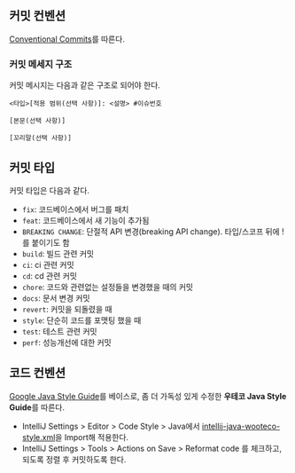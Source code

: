 ## 커밋 컨벤션
[Conventional Commits](https://www.conventionalcommits.org/ko/v1.0.0/)를 따른다.

### 커밋 메세지 구조
커밋 메시지는 다음과 같은 구조로 되어야 한다.
```
<타입>[적용 범위(선택 사항)]: <설명> #이슈번호

[본문(선택 사항)]

[꼬리말(선택 사항)]
```

## 커밋 타입
커밋 타입은 다음과 같다.
- `fix`: 코드베이스에서 버그를 패치
- `feat`: 코드베이스에서 새 기능이 추가됨
- `BREAKING CHANGE`: 단절적 API 변경(breaking API change). 타입/스코프 뒤에 !를 붙이기도 함
- `build`: 빌드 관련 커밋
- `ci`: ci 관련 커밋
- `cd`: cd 관련 커밋
- `chore`: 코드와 관련없는 설정들을 변경했을 때의 커밋
- `docs`: 문서 변경 커밋
- `revert`: 커밋을 되돌렸을 때
- `style`: 단순히 코드를 포맷팅 했을 때
- `test`: 테스트 관련 커밋
- `perf`: 성능개선에 대한 커밋

## 코드 컨벤션
[Google Java Style Guide](https://google.github.io/styleguide/javaguide.html)를 베이스로, 좀 더 가독성 있게 수정한 **우테코 Java Style Guide**를 따른다.

- IntelliJ Settings > Editor > Code Style > Java에서 [intellij-java-wooteco-style.xml](https://github.com/woowacourse/woowacourse-docs/blob/main/styleguide/java/intellij-java-wooteco-style.xml)을 Import해 적용한다.
- IntelliJ Settings > Tools > Actions on Save > Reformat code 를 체크하고, 되도록 정렬 후 커밋하도록 한다.
